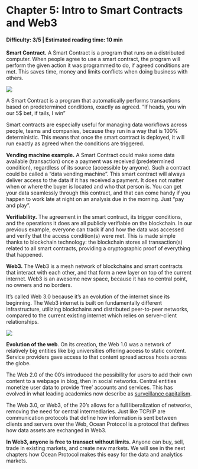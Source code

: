 # Chapter 5: Intro to Smart Contracts and Web3
#### Difficulty: **3/5** \| Estimated reading time: **10 min**

<dialog character="jellyfish">Have you heard about Smart Contracts and Web3?
You don’t need to understand how they work, but having a general idea will help. You can see without a mask in water, but things are blurry, so here is your next piece of equipment.</dialog>

**Smart Contract.**
A Smart Contract is a program that runs on a distributed computer. When people agree to use a smart contract, the program will perform the given action it was programmed to do, if agreed conditions are met. This saves time, money and limits conflicts when doing business with others.

<img src="/images/chapter5_0.png" />

A Smart Contract is a program that automatically performs transactions based on predetermined conditions, exactly as agreed. “If heads, you win our 5$ bet, if tails, I win”

Smart contracts are especially useful for managing data workflows across people, teams and companies, because they run in a way that is 100% deterministic. This means that once the smart contract is deployed, it will run exactly as agreed when the conditions are triggered.

**Vending machine example.** A Smart Contract could make some data available (transaction) once a payment was received (predetermined condition), regardless of its source (accessible by anyone). Such a contract could be called a “data vending machine”.
This smart contract will always deliver access to the data if it has received a payment. It does not matter when or where the buyer is located and who that person is. You can get your data seamlessly through this contract, and that can come handy if you happen to work late at night on an analysis due in the morning. Just “pay and play”.

**Verifiability.** The agreement in the smart contract, its trigger conditions, and the operations it does are all publicly verifiable on the blockchain. In our previous example, everyone can track if and how the data was accessed and verify that the access condition(s) were met. This is made simple thanks to blockchain technology: the blockchain stores all transaction(s) related to all smart contracts, providing a cryptographic proof of everything that happened.

**Web3.**
The Web3 is a mesh network of blockchains and smart contracts that interact with each other, and that form a new layer on top of the current internet. Web3 is an awesome new space, because it has no central point, no owners and no borders.

It’s called Web 3.0 because it’s an evolution of the internet since its beginning. The Web3 internet is built on fundamentally different infrastructure, utilizing blockchains and distributed peer-to-peer networks, compared to the current existing internet which relies on server-client relationships.

<img src="/images/chapter5_1.png" />

**Evolution of the web**. On its creation, the Web 1.0 was a network of relatively big entities like big universities offering access to static content. Service providers gave access to that content spread across hosts across the globe.

The Web 2.0 of the 00’s introduced the possibility for users to add their own content to a webpage in blog, then in social networks. Central entities monetize user data to provide ‘free’ accounts and services. This has evolved in what leading academics now describe as [surveillance capitalism](https://www.barnesandnoble.com/w/the-age-of-surveillance-capitalism-shoshana-zuboff/1127581387).

The Web 3.0, or Web3, of the 20’s allows for a full liberalization of networks, removing the need for central intermediaries. Just like TCP/IP are communication protocols that define how information is sent between clients and servers over the Web, Ocean Protocol is a protocol that defines how data assets are exchanged in Web3.

**In Web3, anyone is free to transact without limits.** Anyone can buy, sell, trade in existing markets, and create new markets. We will see in the next chapters how Ocean Protocol makes this easy for the data and analytics markets.
